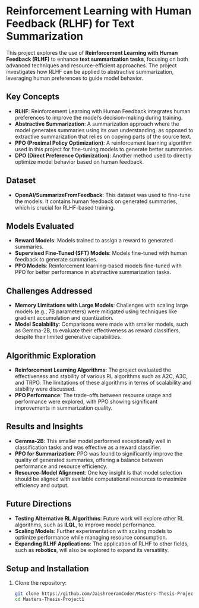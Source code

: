 # Reinforcement Learning with Human Feedback (RLHF) for Text Summarization

This project explores the use of **Reinforcement Learning with Human Feedback (RLHF)** to enhance **text summarization tasks**, focusing on both advanced techniques and resource-efficient approaches. The project investigates how RLHF can be applied to abstractive summarization, leveraging human preferences to guide model behavior.

## Key Concepts
- **RLHF**: Reinforcement Learning with Human Feedback integrates human preferences to improve the model’s decision-making during training.
- **Abstractive Summarization**: A summarization approach where the model generates summaries using its own understanding, as opposed to extractive summarization that relies on copying parts of the source text.
- **PPO (Proximal Policy Optimization)**: A reinforcement learning algorithm used in this project for fine-tuning models to generate better summaries.
- **DPO (Direct Preference Optimization)**: Another method used to directly optimize model behavior based on human feedback.

## Dataset
- **OpenAI/SummarizeFromFeedback**: This dataset was used to fine-tune the models. It contains human feedback on generated summaries, which is crucial for RLHF-based training.

## Models Evaluated
- **Reward Models**: Models trained to assign a reward to generated summaries.
- **Supervised Fine-Tuned (SFT) Models**: Models fine-tuned with human feedback to generate summaries.
- **PPO Models**: Reinforcement learning-based models fine-tuned with PPO for better performance in abstractive summarization tasks.

## Challenges Addressed
- **Memory Limitations with Large Models**: Challenges with scaling large models (e.g., 7B parameters) were mitigated using techniques like gradient accumulation and quantization.
- **Model Scalability**: Comparisons were made with smaller models, such as Gemma-2B, to evaluate their effectiveness as reward classifiers, despite their limited generative capabilities.

## Algorithmic Exploration
- **Reinforcement Learning Algorithms**: The project evaluated the effectiveness and stability of various RL algorithms such as A2C, A3C, and TRPO. The limitations of these algorithms in terms of scalability and stability were discussed.
- **PPO Performance**: The trade-offs between resource usage and performance were explored, with PPO showing significant improvements in summarization quality.

## Results and Insights
- **Gemma-2B**: This smaller model performed exceptionally well in classification tasks and was effective as a reward classifier.
- **PPO for Summarization**: PPO was found to significantly improve the quality of generated summaries, offering a balance between performance and resource efficiency.
- **Resource-Model Alignment**: One key insight is that model selection should be aligned with available computational resources to maximize efficiency and output.

## Future Directions
- **Testing Alternative RL Algorithms**: Future work will explore other RL algorithms, such as **ILQL**, to improve model performance.
- **Scaling Models**: Further experimentation with scaling models to optimize performance while managing resource consumption.
- **Expanding RLHF Applications**: The application of RLHF to other fields, such as **robotics**, will also be explored to expand its versatility.

## Setup and Installation

1. Clone the repository:

   ```bash
   git clone https://github.com/JaishreeramCoder/Masters-Thesis-Project1.git
   cd Masters-Thesis-Project1
